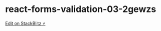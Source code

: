 # react-forms-validation-03-2gewzs

[Edit on StackBlitz ⚡️](https://stackblitz.com/edit/react-forms-validation-03-2gewzs)